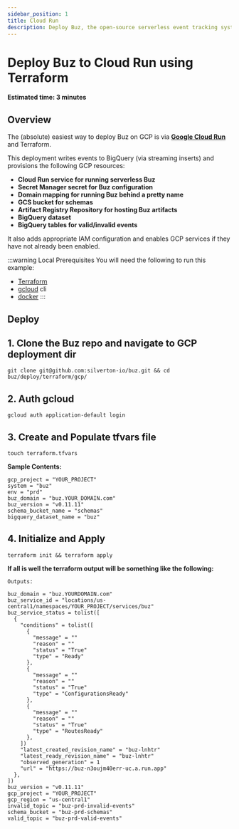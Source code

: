 ```yaml
---
sidebar_position: 1
title: Cloud Run
description: Deploy Buz, the open-source serverless event tracking system, to Cloud Run in 3 minutes using Terraform.
---
```



# Deploy Buz to Cloud Run using Terraform

**Estimated time: 3 minutes**

## Overview

The (absolute) easiest way to deploy Buz on GCP is via **[Google Cloud Run](https://cloud.google.com/run)** and Terraform.

This deployment writes events to BigQuery (via streaming inserts) and provisions the following GCP resources:

* **Cloud Run service for running serverless Buz**
* **Secret Manager secret for Buz configuration**
* **Domain mapping for running Buz behind a pretty name**
* **GCS bucket for schemas**
* **Artifact Registry Repository for hosting Buz artifacts**
* **BigQuery dataset**
* **BigQuery tables for valid/invalid events**

It also adds appropriate IAM configuration and enables GCP services if they have not already been enabled.


:::warning Local Prerequisites
You will need the following to run this example:
- [Terraform](https://www.terraform.io/downloads)
- [gcloud](https://cloud.google.com/sdk/gcloud) cli
- [docker](https://www.docker.com/)
:::


## Deploy

## 1. Clone the Buz repo and navigate to GCP deployment dir

```
git clone git@github.com:silverton-io/buz.git && cd buz/deploy/terraform/gcp/
```

## 2. Auth gcloud

```
gcloud auth application-default login
```

## 3. Create and Populate tfvars file


```
touch terraform.tfvars
```

**Sample Contents:**

```
gcp_project = "YOUR_PROJECT"
system = "buz"
env = "prd"
buz_domain = "buz.YOUR_DOMAIN.com"
buz_version = "v0.11.11"
schema_bucket_name = "schemas"
bigquery_dataset_name = "buz"
```


## 4. Initialize and Apply
```
terraform init && terraform apply
```

**If all is well the terraform output will be something like the following:**

```
Outputs:

buz_domain = "buz.YOURDOMAIN.com"
buz_service_id = "locations/us-central1/namespaces/YOUR_PROJECT/services/buz"
buz_service_status = tolist([
  {
    "conditions" = tolist([
      {
        "message" = ""
        "reason" = ""
        "status" = "True"
        "type" = "Ready"
      },
      {
        "message" = ""
        "reason" = ""
        "status" = "True"
        "type" = "ConfigurationsReady"
      },
      {
        "message" = ""
        "reason" = ""
        "status" = "True"
        "type" = "RoutesReady"
      },
    ])
    "latest_created_revision_name" = "buz-lnhtr"
    "latest_ready_revision_name" = "buz-lnhtr"
    "observed_generation" = 1
    "url" = "https://buz-n3oujm40err-uc.a.run.app"
  },
])
buz_version = "v0.11.11"
gcp_project = "YOUR_PROJECT"
gcp_region = "us-central1"
invalid_topic = "buz-prd-invalid-events"
schema_bucket = "buz-prd-schemas"
valid_topic = "buz-prd-valid-events"
```
